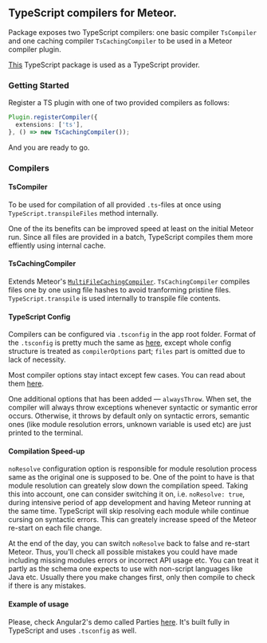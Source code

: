 ## TypeScript compilers for Meteor.

Package exposes two TypeScript compilers: one basic compiler `TsCompiler` and one caching compiler `TsCachingCompiler` to be used in a Meteor compiler plugin.

[This](https://github.com/barbatus/angular2/tree/master/packages/typescript) TypeScript package is used as a TypeScript provider.

### Getting Started
Register a TS plugin with one of two provided compilers as follows: 
````ts
Plugin.registerCompiler({
  extensions: ['ts'],
}, () => new TsCachingCompiler());
````
And you are ready to go.

### Compilers
#### TsCompiler
To be used for compilation of all provided `.ts`-files at once using `TypeScript.transpileFiles` method internally.

One of the its benefits can be improved speed at least on the initial Meteor run. Since all files are provided in a batch,
TypeScript compiles them more effiently using internal cache.

#### TsCachingCompiler
Extends Meteor's [`MultiFileCachingCompiler`](https://atmospherejs.com/meteor/caching-compiler). `TsCachingCompiler` compiles files one by one using
file hashes to avoid tranforming pristine files. `TypeScript.transpile` is used internally to transpile file contents.

#### TypeScript Config
Compilers can be configured via `.tsconfig` in the app root folder.
Format of the `.tsconfig` is pretty much the same as [here](https://github.com/Microsoft/TypeScript/wiki/tsconfig.json),
except whole config structure is treated as `compilerOptions` part;
`files` part is omitted due to lack of necessity.

Most compiler options stay intact except few cases. You can read about them
[here](https://github.com/barbatus/angular2/tree/master/packages/typescript).

One additional options that has been added — `alwaysThrow`.
When set, the compiler will always throw exceptions whenever syntactic or symantic error
occurs. Otherwise, it throws by default only on syntactic errors,
semantic ones (like module resolution errors, unknown variable is used etc) are just printed to the terminal.

#### Compilation Speed-up
`noResolve` configuration option is responsible for module resolution process same as the original one is supposed to be.
One of the point to have is that module resolution can greately slow down the compilation speed. Taking this into account, one can consider switching it on, i.e. `noResolve: true`, during intensive period of app development and having Meteor running at the same time.
TypeScript will skip resolving each module while continue cursing on syntactic errors. This can greately increase speed of the Meteor re-start on each file change.

At the end of the day, you can switch `noResolve` back to false and re-start Meteor. Thus, you'll check all possible mistakes you could have made including missing modules errors or incorrect API usage etc. You can treat it partly as the schema one expects to use with non-script languages like Java etc. Usually there you make changes first, only then compile to check if there is any mistakes.

#### Example of usage
Please, check Angular2's demo called Parties [here](https://github.com/Urigo/Meteor-Angular2/tree/master/examples/parties). It's built fully in TypeScript and uses `.tsconfig` as well.
